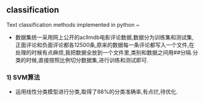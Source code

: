 ## classification

Text classification methods implemented in python ~

* 数据集统一采用网上公开的aclImdb电影评论数据,数据分为训练集和测试集,正面评论和负面评论都各12500条,原来的数据每一条评论都写入一个文件,在处理的时候有点麻烦,我把数据全放到一个文件里,类别和数据之间用##分隔.分类的时候,直接按照比例切分数据集,进行训练和测试即可.


### 1) SVM算法

* 运用线性分类模型进行分类,取得了88%的分类准确率,有点烂,待优化.

